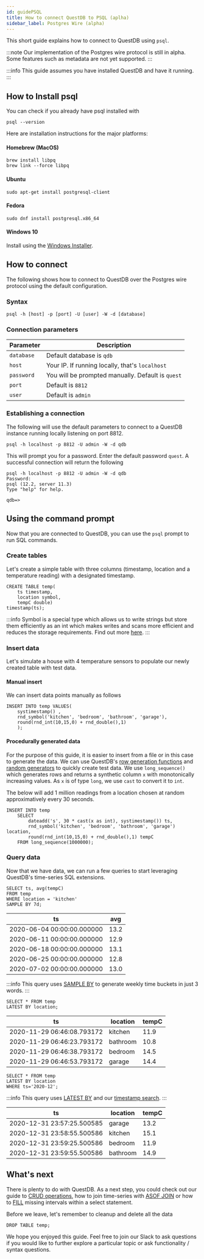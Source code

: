 ```yaml
---
id: guidePSQL
title: How to connect QuestDB to PSQL (aplha)
sidebar_label: Postgres Wire (alpha)
---
```


This short guide explains how to connect to QuestDB using `psql`.

:::note
Our implementation of the Postgres wire protocol is still in alpha. Some
features such as metadata are not yet supported.
:::

:::info
This guide assumes you have installed QuestDB and have it running.
:::

## How to Install psql

You can check if you already have psql installed with

```script title="Check psql version"
psql --version
```

Here are installation instructions for the major platforms:

#### Homebrew (MacOS)

```script
brew install libpq
brew link --force libpq
```

#### Ubuntu

```script
sudo apt-get install postgresql-client
```

#### Fedora

```script
sudo dnf install postgresql.x86_64
```

#### Windows 10

Install using the [Windows Installer](https://www.enterprisedb.com/downloads/postgres-postgresql-downloads).

## How to connect

The following shows how to connect to QuestDB over the Postgres wire protocol
using the default configuration.

### Syntax

```script
psql -h [host] -p [port] -U [user] -W -d [database]
```

### Connection parameters

| Parameter  | Description                                       |
| ---------- | ------------------------------------------------- |
| `database` | Default database is `qdb`                         |
| `host`     | Your IP. If running locally, that's `localhost`   |
| `password` | You will be prompted manually. Default is `quest` |
| `port`     | Default is `8812`                                 |
| `user`     | Default is `admin`                                |

### Establishing a connection

The following will use the default parameters to connect to a QuestDB instance
running locally listening on port 8812.

```script
psql -h localhost -p 8812 -U admin -W -d qdb
```

This will prompt you for a password. Enter the default password `quest`. A
successful connection will return the following

```script title="Successful connection"
psql -h localhost -p 8812 -U admin -W -d qdb
Password:
psql (12.2, server 11.3)
Type "help" for help.

qdb=>
```

## Using the command prompt

Now that you are connected to QuestDB, you can use the `psql` prompt to run SQL
commands.

### Create tables

Let's create a simple table with three columns (timestamp, location and a
temperature reading) with a designated timestamp.

```questdb-sql title="Create table"
CREATE TABLE temp(
    ts timestamp,
    location symbol,
    tempC double)
timestamp(ts);
```

:::info
Symbol is a special type which allows us to write strings but store them
efficiently as an int which makes writes and scans more efficient and reduces
the storage requirements. Find out more [here](symbol.md).
:::

### Insert data

Let's simulate a house with 4 temperature sensors to populate our newly created
table with test data.

#### Manual insert

We can insert data points manually as follows

```questdb-sql title="Inserting values"
INSERT INTO temp VALUES(
    systimestamp() ,
    rnd_symbol('kitchen', 'bedroom', 'bathroom', 'garage'),
    round(rnd_int(10,15,0) + rnd_double(),1)
    );
```

#### Procedurally generated data

For the purpose of this guide, it is easier to insert from a file or in this
case to generate the data. We can use QuestDB's
[row generation functions](functionsRowGenerator.md) and
[random generators](functionsRandomValueGenerators.md) to quickly create test
data. We use `long_sequence()` which generates rows and returns a synthetic
column `x` with monotonically increasing values. As `x` is of type `long`, we
use `cast` to convert it to `int`.

The below will add 1 million readings from a location chosen at random
approximatively every 30 seconds.

```questdb-sql title="Inserting randomly generated values"
INSERT INTO temp
    SELECT
        dateadd('s', 30 * cast(x as int), systimestamp()) ts,
        rnd_symbol('kitchen', 'bedroom', 'bathroom', 'garage') location,
        round(rnd_int(10,15,0) + rnd_double(),1) tempC
    FROM long_sequence(1000000);
```

### Query data

Now that we have data, we can run a few queries to start leveraging QuestDB's
time-series SQL extensions.

```questdb-sql title="Weekly average temperature"
SELECT ts, avg(tempC)
FROM temp
WHERE location = 'kitchen'
SAMPLE BY 7d;
```

| ts                         | avg  |
| -------------------------- | ---- |
| 2020-06-04 00:00:00.000000 | 13.2 |
| 2020-06-11 00:00:00.000000 | 12.9 |
| 2020-06-18 00:00:00.000000 | 13.1 |
| 2020-06-25 00:00:00.000000 | 12.8 |
| 2020-07-02 00:00:00.000000 | 13.0 |

:::info
This query uses [SAMPLE BY](sqlSELECT.md#sample-by) to generate weekly
time buckets in just 3 words.
:::

```questdb-sql title="Last temperature reading by location"
SELECT * FROM temp
LATEST BY location;
```

| ts                         | location | tempC |
| -------------------------- | -------- | ----- |
| 2020-11-29 06:46:08.793172 | kitchen  | 11.9  |
| 2020-11-29 06:46:23.793172 | bathroom | 10.8  |
| 2020-11-29 06:46:38.793172 | bedroom  | 14.5  |
| 2020-11-29 06:46:53.793172 | garage   | 14.4  |

```questdb-sql title="Last reading of december"
SELECT * FROM temp
LATEST BY location
WHERE ts='2020-12';
```

:::info
This query uses [LATEST BY](crudOperations.md) and our
[timestamp search](sqlSELECT.md#interval-timestamp).
:::

| ts                         | location | tempC |
| -------------------------- | -------- | ----- |
| 2020-12-31 23:57:25.500585 | garage   | 13.2  |
| 2020-12-31 23:58:55.500586 | kitchen  | 15.1  |
| 2020-12-31 23:59:25.500586 | bedroom  | 11.9  |
| 2020-12-31 23:59:55.500586 | bathroom | 14.9  |

## What's next

There is plenty to do with QuestDB. As a next step, you could check out our
guide to [CRUD operations](crudOperations.md), how to join time-series with
[ASOF JOIN](joins.md#asof-join) or how to [FILL](sqlSELECT.md#fill) missing
intervals within a select statement.

Before we leave, let's remember to cleanup and delete all the data

```questdb-sql title="Drop the table and the data"
DROP TABLE temp;
```

We hope you enjoyed this guide. Feel free to join our Slack to ask questions if
you would like to further explore a particular topic or ask functionality /
syntax questions.
